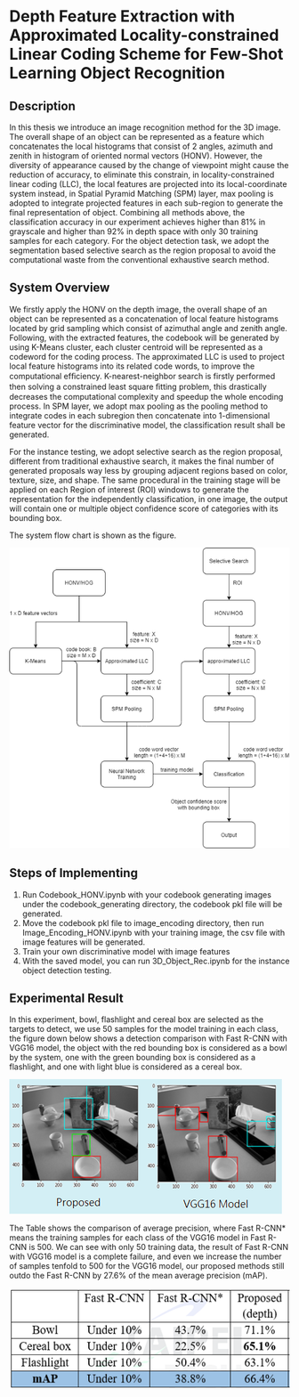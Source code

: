 # Depth Feature Extraction with Approximated Locality-constrained Linear Coding Scheme for Few-Shot Learning Object Recognition

## Description
In this thesis we introduce an image recognition method for the 3D image. The overall shape of an object can be represented as a feature which concatenates the local histograms that consist of 2 angles, azimuth and zenith in histogram of oriented normal vectors (HONV). However, the diversity of appearance caused by the change of viewpoint might cause the reduction of accuracy, to eliminate this constrain, in locality-constrained linear coding (LLC), the local features are projected into its local-coordinate system instead, in Spatial Pyramid Matching (SPM) layer, max pooling is adopted to integrate projected features in each sub-region to generate the final representation of object. Combining all methods above, the classification accuracy in our experiment achieves higher than 81% in grayscale and higher than 92% in depth space with only 30 training samples for each category. For the object detection task, we adopt the segmentation based selective search as the region proposal to avoid the computational waste from the conventional exhaustive search method.

## System Overview
We firstly apply the HONV on the depth image, the overall shape of an object can be represented as a concatenation of local feature histograms located by grid sampling which consist of azimuthal angle and zenith angle.
Following, with the extracted features, the codebook will be generated by using K-Means cluster, each cluster centroid will be represented as a codeword for the coding process.
The approximated LLC is used to project local feature histograms into its related code words, to improve the computational efﬁciency. 
K-nearest-neighbor search is firstly performed then solving a constrained least square ﬁtting problem, this drastically decreases the computational complexity and speedup the whole encoding process.
In SPM layer, we adopt max pooling as the pooling method to integrate codes in each subregion then concatenate into 1-dimensional feature vector for the discriminative model, the classification result shall be generated.

For the instance testing, we adopt selective search as the region proposal, different from traditional exhaustive search, it makes the final number of generated proposals way less by grouping adjacent regions based on color, texture, size, and shape.
The same procedural in the training stage will be applied on each Region of interest (ROI) windows to generate the representation for the independently classification, in one image, the output will contain one or multiple object confidence score of categories with its bounding box.

The system flow chart is shown as the figure.

![image](https://github.com/chrisnumber49/3D_object_recognition/blob/main/System_flow.png)

## Steps of Implementing
1. Run Codebook_HONV.ipynb with your codebook generating images under the codebook_generating directory, the codebook pkl file will be generated.
2. Move the codebook pkl file to image_encoding directory, then run Image_Encoding_HONV.ipynb with your training image, the csv file with image features will be generated.
3. Train your own discriminative model with image features
4. With the saved model, you can run 3D_Object_Rec.ipynb for the instance object detection testing.

## Experimental Result
In this experiment, bowl, flashlight and cereal box are selected as the targets to detect, we use 50 samples for the model training in each class, the figure down below shows a detection comparison with Fast R-CNN with VGG16 model, the object with the red bounding box is considered as a bowl by the system, one with the green bounding box is considered as a flashlight, and one with light blue is considered as a cereal box.

![image](https://github.com/chrisnumber49/3D_object_recognition/blob/main/Experiment%20result.PNG)

The Table shows the comparison of average precision, where Fast R-CNN* means the training samples for each class of the VGG16 model in Fast R-CNN is 500. We can see with only 50 training data, the result of Fast R-CNN with VGG16 model is a complete failure, and even we increase the number of samples tenfold to 500 for the VGG16 model, our proposed methods still outdo the Fast R-CNN by 27.6% of the mean average precision (mAP).

![image](https://github.com/chrisnumber49/3D_object_recognition/blob/main/Average%20precision.PNG)
 
